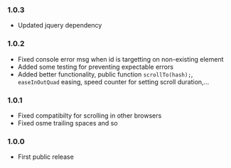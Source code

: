 ### 1.0.3

* Updated jquery dependency

### 1.0.2

* Fixed console error msg when id is targetting on non-existing element
* Added some testing for preventing expectable errors
* Added better functionality, public function `scrollTo(hash);`, `easeInOutQuad` easing, speed counter for setting scroll duration,...


### 1.0.1

* Fixed compatibilty for scrolling in other browsers
* Fixed osme trailing spaces and so


### 1.0.0

* First public release